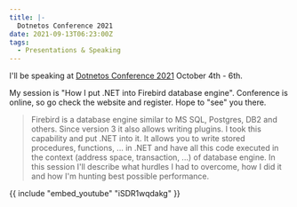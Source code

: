 ```yaml
---
title: |-
  Dotnetos Conference 2021
date: 2021-09-13T06:23:00Z
tags:
  - Presentations & Speaking
---
```

I'll be speaking at [Dotnetos Conference 2021][1] October 4th - 6th.

<!-- excerpt -->

My session is "How I put .NET into Firebird database engine". Conference is online, so go check the website and register. Hope to "see" you there.

> Firebird is a database engine similar to MS SQL, Postgres, DB2 and others. Since version 3 it also allows writing plugins. I took this capability and put .NET into it. It allows you to write stored procedures, functions, ... in .NET and have all this code executed in the context (address space, transaction, ...) of database engine. In this session I'll describe what hurdles I had to overcome, how I did it and how I'm hunting best possible performance. 

{{ include "embed_youtube" "iSDR1wqdakg" }}

[1]: https://conf.dotnetos.org/